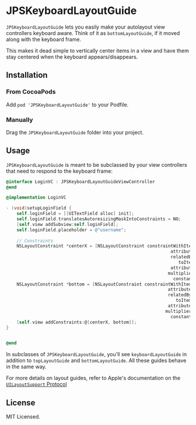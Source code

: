 # JPSKeyboardLayoutGuide

`JPSKeyboardLayoutGuide` lets you easily make your autolayout view controllers keyboard aware. Think of it as `bottomLayoutGuide`, if it moved along with the keyboard frame.

This makes it dead simple to vertically center items in a view and have them stay centered when the keyboard appears/disappears.

## Installation

### From CocoaPods

Add `pod 'JPSKeyboardLayoutGuide'` to your Podfile.

### Manually

Drag the `JPSKeyboardLayoutGuide` folder into your project.

## Usage

`JPSKeyboardLayoutGuide` is meant to be subclassed by your view controllers that need to respond to the keyboard frame:

```objective-c
@interface LoginVC : JPSKeyboardLayoutGuideViewController
@end

@implementation LoginVC

- (void)setupLoginField {
    self.loginField = [[UITextField alloc] init];
    self.loginField.translatesAutoresizingMaskIntoConstraints = NO;
    [self.view addSubview:self.loginField];
    self.loginField.placeholder = @"username";
    
    // Constraints
    NSLayoutConstraint *centerX = [NSLayoutConstraint constraintWithItem:self.loginField
                                                               attribute:NSLayoutAttributeCenterX
                                                               relatedBy:NSLayoutRelationEqual
                                                                  toItem:self.view
                                                               attribute:NSLayoutAttributeCenterX
                                                              multiplier:1.0f
                                                                constant:0.0f];
    NSLayoutConstraint *bottom = [NSLayoutConstraint constraintWithItem:self.loginField
                                                              attribute:NSLayoutAttributeBottom
                                                              relatedBy:NSLayoutRelationEqual
                                                                 toItem:self.keyboardLayoutGuide
                                                              attribute:NSLayoutAttributeTop
                                                             multiplier:1.0f
                                                               constant:-10.0f];
    [self.view addConstraints:@[centerX, bottom]];
}


@end
```

In subclasses of `JPSKeyboardLayoutGuide`, you'll see `keyboardLayoutGuide` in addition to `topLayoutGuide` and `bottomLayoutGuide`. All these guides behave in the same way.

For more details on layout guides, refer to Apple's documentation on the [`UILayoutSupport` Protocol](https://developer.apple.com/library/ios/documentation/uikit/reference/UILayoutSupport_Protocol/Reference/Reference.html)

## License

MIT Licensed.
